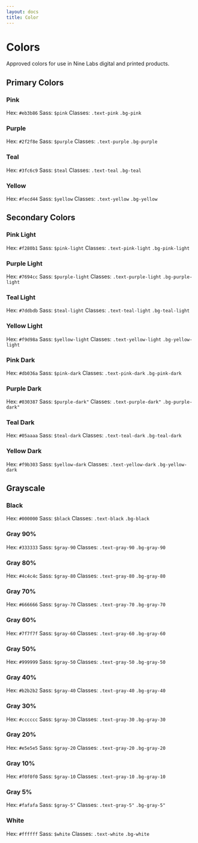 ```yaml
---
layout: docs
title: Color
---
```


# Colors

Approved colors for use in Nine Labs digital and printed products.

## Primary Colors

### Pink
Hex: `#eb3b86` Sass: `$pink` Classes: `.text-pink` `.bg-pink`
<div class="color-demo bg-pink"></div>

### Purple
Hex: `#2f2f8e` Sass: `$purple` Classes: `.text-purple` `.bg-purple`
<div class="color-demo bg-purple"></div>

### Teal
Hex: `#3fc6c9` Sass: `$teal` Classes: `.text-teal` `.bg-teal`
<div class="color-demo bg-teal"></div>

### Yellow
Hex: `#fecd44` Sass: `$yellow` Classes: `.text-yellow` `.bg-yellow`
<div class="color-demo bg-yellow"></div>



## Secondary Colors

### Pink Light
Hex: `#f280b1` Sass: `$pink-light` Classes: `.text-pink-light` `.bg-pink-light`
<div class="color-demo bg-pink-light"></div>

### Purple Light
Hex: `#7694cc` Sass: `$purple-light` Classes: `.text-purple-light` `.bg-purple-light`
<div class="color-demo bg-purple-light"></div>

### Teal Light
Hex: `#7ddbdb` Sass: `$teal-light` Classes: `.text-teal-light` `.bg-teal-light`
<div class="color-demo bg-teal-light"></div>

### Yellow Light
Hex: `#f9d98a` Sass: `$yellow-light` Classes: `.text-yellow-light` `.bg-yellow-light`
<div class="color-demo bg-yellow-light"></div>

### Pink Dark
Hex: `#db036a` Sass: `$pink-dark` Classes: `.text-pink-dark` `.bg-pink-dark`
<div class="color-demo bg-pink-dark"></div>

### Purple Dark
Hex: `#030387` Sass: `$purple-dark"` Classes: `.text-purple-dark"` `.bg-purple-dark"`
<div class="color-demo bg-purple-dark"></div>

### Teal Dark
Hex: `#05aaaa` Sass: `$teal-dark` Classes: `.text-teal-dark` `.bg-teal-dark`
<div class="color-demo bg-teal-dark"></div>

### Yellow Dark
Hex: `#f9b303` Sass: `$yellow-dark` Classes: `.text-yellow-dark` `.bg-yellow-dark`
<div class="color-demo bg-yellow-dark"></div>


## Grayscale

### Black
Hex: `#000000` Sass: `$black` Classes: `.text-black` `.bg-black`
<div class="color-demo bg-black"></div>

### Gray 90%
Hex: `#333333` Sass: `$gray-90` Classes: `.text-gray-90` `.bg-gray-90`
<div class="color-demo bg-gray-90"></div>

### Gray 80%
Hex: `#4c4c4c` Sass: `$gray-80` Classes: `.text-gray-80` `.bg-gray-80`
<div class="color-demo bg-gray-80"></div>

### Gray 70%
Hex: `#666666` Sass: `$gray-70` Classes: `.text-gray-70` `.bg-gray-70`
<div class="color-demo bg-gray-70"></div>

### Gray 60%
Hex: `#7f7f7f` Sass: `$gray-60` Classes: `.text-gray-60` `.bg-gray-60`
<div class="color-demo bg-gray-60"></div>

### Gray 50%
Hex: `#999999` Sass: `$gray-50` Classes: `.text-gray-50` `.bg-gray-50`
<div class="color-demo bg-gray-50"></div>

### Gray 40%
Hex: `#b2b2b2` Sass: `$gray-40` Classes: `.text-gray-40` `.bg-gray-40`
<div class="color-demo bg-gray-40"></div>

### Gray 30%
Hex: `#cccccc` Sass: `$gray-30` Classes: `.text-gray-30` `.bg-gray-30`
<div class="color-demo bg-gray-30"></div>

### Gray 20%
Hex: `#e5e5e5` Sass: `$gray-20` Classes: `.text-gray-20` `.bg-gray-20`
<div class="color-demo bg-gray-20"></div>

### Gray 10%
Hex: `#f0f0f0` Sass: `$gray-10` Classes: `.text-gray-10` `.bg-gray-10`
<div class="color-demo bg-gray-10"></div>

### Gray 5%
Hex: `#fafafa` Sass: `$gray-5"` Classes: `.text-gray-5"` `.bg-gray-5"`
<div class="color-demo bg-gray-5"></div>

### White
Hex: `#ffffff` Sass: `$white` Classes: `.text-white` `.bg-white`
<div class="color-demo bg-white"></div>
